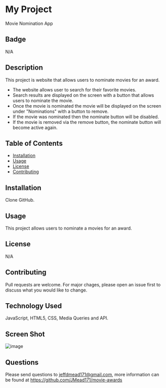 # My Project
Movie Nomination App
  

## Badge
N/A


## Description
This project is website that allows users to nominate movies for an award.

- The website allows user to search for their favorite movies.
- Search results are displayed on the screen with a button that allows users to nominate the movie.
- Once the movie is nominated the movie will be displayed on the screen under "Nominations" with a button to remove.
- If the movie was nominated then the nominate button will be disabled.
- If the movie is removed via the remove button, the nominate button will become active again.

  
## Table of Contents
  
  * [Installation](#installation)
  * [Usage](#usage)
  * [License](#license)
  * [Contributing](#contributing)
  

## Installation
Clone GitHub.
  
  
## Usage 
This project allows users to nominate a movies for an award.


## License
N/A 
  

## Contributing
Pull requests are welcome. For major chages, please open an issue first to discuss what you would like to change.
  

## Technology Used
JavaScript, HTML5, CSS, Media Queries and API.


## Screen Shot
![image](https://user-images.githubusercontent.com/64744763/104223864-33cab800-5412-11eb-8770-75584a58e2f1.png)

  
## Questions
Please send questions to jeffdmead171@gmail.com, more information can be found at https://github.com/JMead171/movie-awards